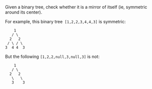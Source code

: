 Given a binary tree, check whether it is a mirror of itself (ie, symmetric around its center).

For example, this binary tree` [1,2,2,3,4,4,3]` is symmetric:

        1
       / \
      2   2
     / \ / \
    3  4 4  3
 

But the following `[1,2,2,null,3,null,3]` is not:

        1
       / \
      2   2
       \   \
       3    3